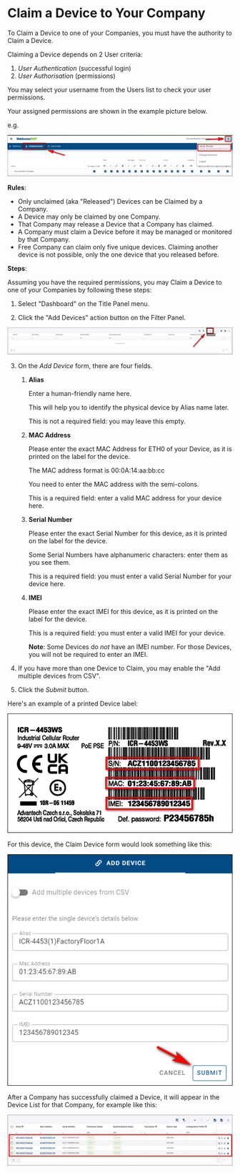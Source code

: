 # Claim a Device to Your Company

To Claim a Device to one of your Companies, you must have the authority to Claim a Device. 

Claiming a Device depends on 2 User criteria: 

1. *User Authentication* (successful login)
2. *User Authorisation* (permissions) 

You may select your username from the Users list to check your user permissions.

Your assigned permissions are shown in the example picture below.

e.g. 

![permissions](./permissions_user-1.png)

**Rules**: 

- Only unclaimed (aka "Released") Devices can be Claimed by a Company.
- A Device may only be claimed by one Company. 
- That Company may release a Device that a Company has claimed. 
- A Company must claim a Device before it may be managed or monitored by that Company. 
- Free Company can claim only five unique devices. Claiming another device is not possible, only the one device that you released before.

**Steps**: 

Assuming you have the required permissions, you may Claim a Device to one of your Companies by following these steps: 

1. Select "Dashboard" on the Title Panel menu. 

2. Click the "Add Devices" action button on the Filter Panel.

![Claim Device](./add_device.png) 

3. On the *Add Device* form, there are four fields.

   1. **Alias**

      Enter a human-friendly name here. 

      This will help you to identify the physical device by Alias name later. 

      This is not a required field: you may leave this empty.  

   2. **MAC Address**

      Please enter the exact MAC Address for ETH0 of your Device, as it is printed on the label for the device. 

      The MAC address format is 00:0A:14:aa:bb:cc

      You need to enter the MAC address with the semi-colons.

      This is a required field: enter a valid MAC address for your device here.

   3. **Serial Number**

      Please enter the exact Serial Number for this device, as it is printed on the label for the device.

      Some Serial Numbers have alphanumeric characters: enter them as you see them. 

      This is a required field: you must enter a valid Serial Number for your device here. 

   4. **IMEI**

      Please enter the exact IMEI for this device, as it is printed on the label for the device.

      This is a required field: you must enter a valid IMEI for your device.

      **Note**: Some Devices do _not_ have an IMEI number. For those Devices, you will not be required to enter an IMEI. 

4. If you have more than one Device to Claim, you may enable the "Add multiple devices from CSV".

5. Click the *Submit* button.

Here's an example of a printed Device label: 

![label](./device_label.png)

For this device, the Claim Device form would look something like this:

![filledForm](./claimDeviceForm_1.png) 


After a Company has successfully claimed a Device, it will appear in the Device List for that Company, for example like this: 

![claimedDevice](./added-device.png)